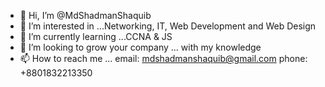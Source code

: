 - 👋 Hi, I’m @MdShadmanShaquib
- 👀 I’m interested in ...Networking, IT, Web Development and Web Design
- 🌱 I’m currently learning ...CCNA & JS
- 💞️ I’m looking to grow your company ... with my knowledge
- 📫 How to reach me ... email: mdshadmanshaquib@gmail.com  phone: +8801832213350

<!---
MdShadmanShaquib/MdShadmanShaquib is a ✨ special ✨ repository because its `README.md` (this file) appears on your GitHub profile.
You can click the Preview link to take a look at your changes.
--->
